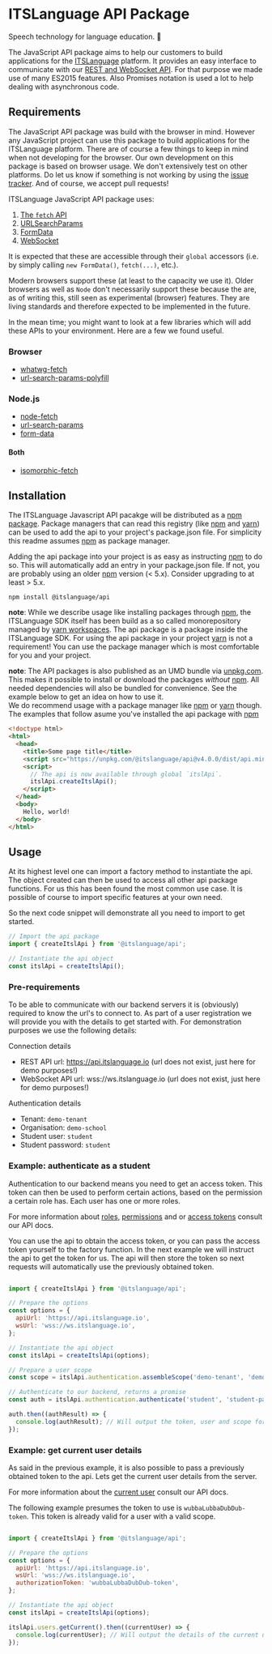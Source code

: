 # ITSLanguage API Package

Speech technology for language education. 📣

The JavaScript API package aims to help our customers to build applications for the [ITSLanguage]
platform. It provides an easy interface to communicate with our [REST and WebSocket API]. For that
purpose we made use of many ES2015 features. Also Promises notation is used a lot to help dealing
with asynchronous code.

## Requirements

The JavaScript API package was build with the browser in mind. However any JavaScript project can
use this package to build applications for the ITSLanguage platform. There are of course a few
things to keep in mind when not developing for the browser. Our own development on this package is
based on browser usage. We don't extensively test on other platforms. Do let us know if something is
not working by using the [issue tracker]. And of course, we accept pull requests!

ITSLanguage JavaScript API package uses:

1. [The `fetch` API][MDN fetch]
1. [URLSearchParams][MDN URLSearchParams]
1. [FormData][MDN FormData]
1. [WebSocket][MDN WebSocket]

It is expected that these are accessible through their `global` accessors (i.e. by simply calling
`new FormData()`, `fetch(...)`, etc.).

Modern browsers support these (at least to the capacity we use it). Older browsers as well as `Node`
don't necessarily support these because the are, as of writing this, still seen as experimental 
(browser) features. They are living standards and therefore expected to be implemented in the 
future.

In the mean time; you might want to look at a few libraries which will add these APIs to your
environment. Here are a few we found useful.

### Browser

- [whatwg-fetch][NPM whatwg-fetch]
- [url-search-params-polyfill][NPM url-search-params-polyfill]

### Node.js

- [node-fetch][NPM node-fetch]
- [url-search-params][NPM url-search-params]
- [form-data][NPM form-data]

#### Both

- [isomorphic-fetch][NPM isomorphic-fetch]

## Installation

The ITSLanguage Javascript API pacakge will be distributed as a [npm package]. Package managers that
can read this registry (like [npm] and [yarn]) can be used to add the api to your project's
package.json file. For simplicity this readme assumes [npm] as package manager.
 
Adding the api package into your project is as easy as instructing [npm] to do so. This will
automatically add an entry in your package.json file. If not, you are probably using an older [npm]
version (< 5.x). Consider upgrading to at least > 5.x. 

```shell
npm install @itslanguage/api
```

**note**: While we describe usage like installing packages through [npm], the ITSLanguage SDK itself
has been build as a so called monorepository managed by [yarn workspaces]. The api package is a
package inside the ITSLanguage SDK. For using the api package in your project [yarn] is not a
requirement! You can use the package manager which is most comfortable for you and your project.

**note**: The API packages is also published as an UMD bundle via [unpkg.com]. This makes it
possible to install or download the packages _without_ [npm]. All needed dependencies will also be
bundled for convenience. See the example below to get an idea on how to use it.  
We do recommend usage with a package manager like [npm] or [yarn] though. The examples that follow
asume you've installed the api package with [npm]

```html
<!doctype html>
<html>
  <head>
    <title>Some page title</title>
    <script src="https://unpkg.com/@itslanguage/api@v4.0.0/dist/api.min.js"></script>
    <script>
      // The api is now available through global `itslApi`.
      itslApi.createItslApi();
    </script>
  </head>
  <body>
    Hello, world!
  </body>
</html>

```

## Usage

At its highest level one can import a factory method to instantiate the api. The object created can
then be used to access all other api package functions. For us this has been found the most common
use case. It is possible of course to import specific features at your own need.

So the next code snippet will demonstrate all you need to import to get started.

```js
// Import the api package
import { createItslApi } from '@itslanguage/api';

// Instantiate the api object
const itslApi = createItslApi();
```

### Pre-requirements

To be able to communicate with our backend servers it is (obviously) required to know the url's to
connect to. As part of a user registration we will provide you with the details to get started with.
For demonstration purposes we use the following details:

Connection details
- REST API url: https://api.itslanguage.io (url does not exist, just here for demo purposes!)
- WebSocket API url: wss://ws.itslanguage.io (url does not exist, just here for demo purposes!)

Authentication details
- Tenant: `demo-tenant`
- Organisation: `demo-school`
- Student user: `student`
- Student password: `student`

### Example: authenticate as a student

Authentication to our backend means you need to get an access token. This token can then be used to
perform certain actions, based on the permission a certain role has. Each user has one or more
roles.

For more information about [roles], [permissions] and or [access tokens] consult our API docs.

You can use the api to obtain the access token, or you can pass the access token yourself to the
factory function. In the next example we will instruct the api to get the token for us. The api will
then store the token so next requests will automatically use the previously obtained token. 

```js

import { createItslApi } from '@itslanguage/api';

// Prepare the options
const options = {
  apiUrl: 'https://api.itslanguage.io',
  wsUrl: 'wss://ws.itslanguage.io',
};

// Instantiate the api object
const itslApi = createItslApi(options);

// Prepare a user scope
const scope = itslApi.authentication.assembleScope('demo-tenant', 'demo-school', 'student');

// Authenticate to our backend, returns a promise
const auth = itslApi.authentication.authenticate('student', 'student-password', scope);

auth.then((authResult) => {
  console.log(authResult); // Will output the token, user and scope for the user obtained.
});

```

### Example: get current user details

As said in the previous example, it is also possible to pass a previously obtained token to the api.
Lets get the current user details from the server.

For more information about the [current user] consult our API docs. 

The following example presumes the token to use is `wubbaLubbaDubDub-token`. This token is already
valid for a user with a valid scope. 

```js

import { createItslApi } from '@itslanguage/api';

// Prepare the options
const options = {
  apiUrl: 'https://api.itslanguage.io',
  wsUrl: 'wss://ws.itslanguage.io',
  authorizationToken: 'wubbaLubbaDubDub-token',
};

// Instantiate the api object
const itslApi = createItslApi(options);

itslApi.users.getCurrent().then((currentUser) => {
  console.log(currentUser); // Will output the details of the current user.
});

```

[ITSLanguage]: https://www.itslanguage.nl
[REST and WebSocket API]: https://itslanguage.github.io/itslanguage-docs
[issue tracker]: https://github.com/itslanguage/itslanguage-js/issues
[unpkg.com]: https://unpkg.com
[npm]: https://www.npmjs.com/get-npm
[yarn]: https://yarnpkg.com
[yarn workspaces]: https://yarnpkg.com/blog/2017/08/02/introducing-workspaces
[npm package]: https://npmjs.org/package/@itslanguage/api
[MDN fetch]: https://developer.mozilla.org/en/docs/Web/API/Fetch_API
[MDN URLSearchParams]: https://developer.mozilla.org/en-US/docs/Web/API/URLSearchParams
[MDN FormData]: https://developer.mozilla.org/en-US/docs/Web/API/FormData
[MDN WebSocket]: https://developer.mozilla.org/en-US/docs/Web/API/WebSocket
[NPM isomorphic-fetch]: https://www.npmjs.com/package/isomorphic-fetch
[NPM form-data]: https://www.npmjs.com/package/form-data
[NPM node-fetch]: https://www.npmjs.com/package/node-fetch
[NPM url-search-params]: https://www.npmjs.com/package/url-search-params
[NPM whatwg-fetch]: https://www.npmjs.com/package/whatwg-fetch
[NPM url-search-params-polyfill]: https://www.npmjs.com/package/url-search-params-polyfill
[roles]: https://itslanguage.github.io/itslanguage-docs/api/roles/index.html
[permissions]: https://itslanguage.github.io/itslanguage-docs/api/permissions/index.html
[access tokens]: https://itslanguage.github.io/itslanguage-docs/api/oauth2/index.html
[current user]: https://itslanguage.github.io/itslanguage-docs/api/users/index.html#get-current-user
